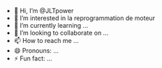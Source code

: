 - 👋 Hi, I’m @JLTpower
- 👀 I’m interested in la reprogrammation de moteur
- 🌱 I’m currently learning ...
- 💞️ I’m looking to collaborate on ...
- 📫 How to reach me ...
- 😄 Pronouns: ...
- ⚡ Fun fact: ...

<!---
JLTpower/JLTpower is a ✨ special ✨ repository because its `README.md` (this file) appears on your GitHub profile.
You can click the Preview link to take a look at your changes.
--->
